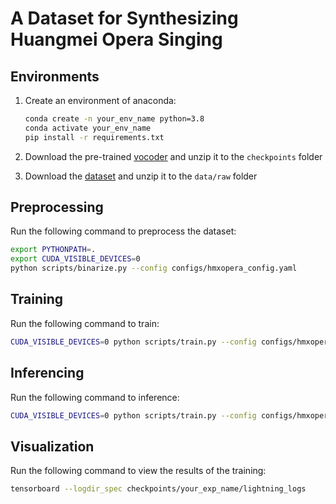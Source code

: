 # A Dataset for Synthesizing Huangmei Opera Singing


## Environments
1. Create an environment of anaconda:

    ```sh
    conda create -n your_env_name python=3.8
    conda activate your_env_name 
    pip install -r requirements.txt
    ```

2. Download the pre-trained [vocoder](https://github.com/MoonInTheRiver/DiffSinger/releases/download/pretrain-model/0109_hifigan_bigpopcs_hop128.zip) and unzip it to the `checkpoints` folder

3. Download the [dataset](data/HuangmeiOpera_Dataset) and unzip it to the `data/raw` folder


## Preprocessing
Run the following command to preprocess the dataset:

```sh
export PYTHONPATH=.
export CUDA_VISIBLE_DEVICES=0
python scripts/binarize.py --config configs/hmxopera_config.yaml
```


## Training
Run the following command to train:

```sh
CUDA_VISIBLE_DEVICES=0 python scripts/train.py --config configs/hmxopera_config.yaml --exp_name your_exp_name --reset
```

## Inferencing
Run the following command to inference:

```sh
CUDA_VISIBLE_DEVICES=0 python scripts/train.py --config configs/hmxopera_config.yaml --exp_name your_exp_name --reset --infer
```
## Visualization
Run the following command to view the results of the training:

```sh
tensorboard --logdir_spec checkpoints/your_exp_name/lightning_logs
```

